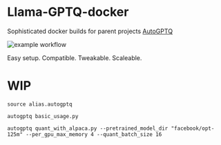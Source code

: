 # Llama-GPTQ-docker

Sophisticated docker builds for parent projects [AutoGPTQ](https://github.com/PanQiWei/AutoGPTQ)

![example workflow](https://github.com/localagi/autogptq-docker/actions/workflows/publish-docker.yml/badge.svg?branch=main)

Easy setup. Compatible. Tweakable. Scaleable.

# WIP

`source alias.autogptq`

`autogptq basic_usage.py`

`autogptq quant_with_alpaca.py --pretrained_model_dir "facebook/opt-125m" --per_gpu_max_memory 4 --quant_batch_size 16`

